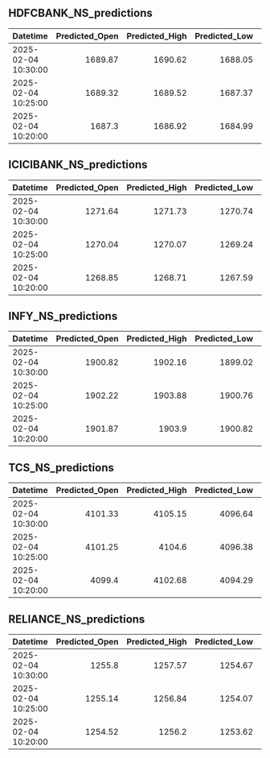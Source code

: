 ## HDFCBANK_NS_predictions
| Datetime            |   Predicted_Open |   Predicted_High |   Predicted_Low |   Predicted_Close |   Predicted_Volume |
|:--------------------|-----------------:|-----------------:|----------------:|------------------:|-------------------:|
| 2025-02-04 10:30:00 |          1689.87 |          1690.62 |         1688.05 |           1690.29 |            95514.1 |
| 2025-02-04 10:25:00 |          1689.32 |          1689.52 |         1687.37 |           1689.51 |           100169   |
| 2025-02-04 10:20:00 |          1687.3  |          1686.92 |         1684.99 |           1687.09 |           106640   |

## ICICIBANK_NS_predictions
| Datetime            |   Predicted_Open |   Predicted_High |   Predicted_Low |   Predicted_Close |   Predicted_Volume |
|:--------------------|-----------------:|-----------------:|----------------:|------------------:|-------------------:|
| 2025-02-04 10:30:00 |          1271.64 |          1271.73 |         1270.74 |           1273.19 |            76333.2 |
| 2025-02-04 10:25:00 |          1270.04 |          1270.07 |         1269.24 |           1271.78 |            73691   |
| 2025-02-04 10:20:00 |          1268.85 |          1268.71 |         1267.59 |           1270.25 |            91729.2 |

## INFY_NS_predictions
| Datetime            |   Predicted_Open |   Predicted_High |   Predicted_Low |   Predicted_Close |   Predicted_Volume |
|:--------------------|-----------------:|-----------------:|----------------:|------------------:|-------------------:|
| 2025-02-04 10:30:00 |          1900.82 |          1902.16 |         1899.02 |           1900.16 |            48510.7 |
| 2025-02-04 10:25:00 |          1902.22 |          1903.88 |         1900.76 |           1902.15 |            50418.1 |
| 2025-02-04 10:20:00 |          1901.87 |          1903.9  |         1900.82 |           1902.52 |            55739.3 |

## TCS_NS_predictions
| Datetime            |   Predicted_Open |   Predicted_High |   Predicted_Low |   Predicted_Close |   Predicted_Volume |
|:--------------------|-----------------:|-----------------:|----------------:|------------------:|-------------------:|
| 2025-02-04 10:30:00 |          4101.33 |          4105.15 |         4096.64 |           4100.79 |            15367.2 |
| 2025-02-04 10:25:00 |          4101.25 |          4104.6  |         4096.38 |           4101.06 |            14660.6 |
| 2025-02-04 10:20:00 |          4099.4  |          4102.68 |         4094.29 |           4099.46 |            15015.2 |

## RELIANCE_NS_predictions
| Datetime            |   Predicted_Open |   Predicted_High |   Predicted_Low |   Predicted_Close |   Predicted_Volume |
|:--------------------|-----------------:|-----------------:|----------------:|------------------:|-------------------:|
| 2025-02-04 10:30:00 |          1255.8  |          1257.57 |         1254.67 |           1255.94 |             109003 |
| 2025-02-04 10:25:00 |          1255.14 |          1256.84 |         1254.07 |           1255.3  |             115268 |
| 2025-02-04 10:20:00 |          1254.52 |          1256.2  |         1253.62 |           1254.8  |             125634 |

